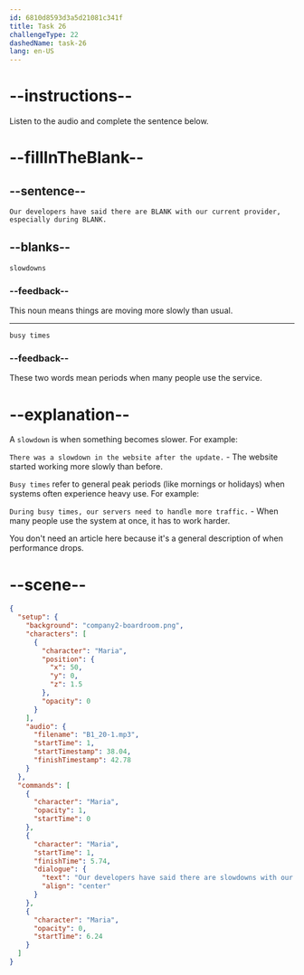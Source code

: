 ```yaml
---
id: 6810d8593d3a5d21081c341f
title: Task 26
challengeType: 22
dashedName: task-26
lang: en-US
---
```


<!-- (Audio) Maria: Our developers have said there are slowdowns with our current provider, especially during busy times. -->

# --instructions--

Listen to the audio and complete the sentence below.

# --fillInTheBlank--

## --sentence--

`Our developers have said there are BLANK with our current provider, especially during BLANK.`

## --blanks--

`slowdowns`

### --feedback--

This noun means things are moving more slowly than usual.

---

`busy times`

### --feedback--

These two words mean periods when many people use the service.

# --explanation--

A `slowdown` is when something becomes slower. For example:

`There was a slowdown in the website after the update.` - The website started working more slowly than before.

`Busy times` refer to general peak periods (like mornings or holidays) when systems often experience heavy use. For example:

`During busy times, our servers need to handle more traffic.` - When many people use the system at once, it has to work harder.

You don't need an article here because it's a general description of when performance drops.

# --scene--

```json
{
  "setup": {
    "background": "company2-boardroom.png",
    "characters": [
      {
        "character": "Maria",
        "position": {
          "x": 50,
          "y": 0,
          "z": 1.5
        },
        "opacity": 0
      }
    ],
    "audio": {
      "filename": "B1_20-1.mp3",
      "startTime": 1,
      "startTimestamp": 38.04,
      "finishTimestamp": 42.78
    }
  },
  "commands": [
    {
      "character": "Maria",
      "opacity": 1,
      "startTime": 0
    },
    {
      "character": "Maria",
      "startTime": 1,
      "finishTime": 5.74,
      "dialogue": {
        "text": "Our developers have said there are slowdowns with our current provider, especially during busy times.",
        "align": "center"
      }
    },
    {
      "character": "Maria",
      "opacity": 0,
      "startTime": 6.24
    }
  ]
}
```
